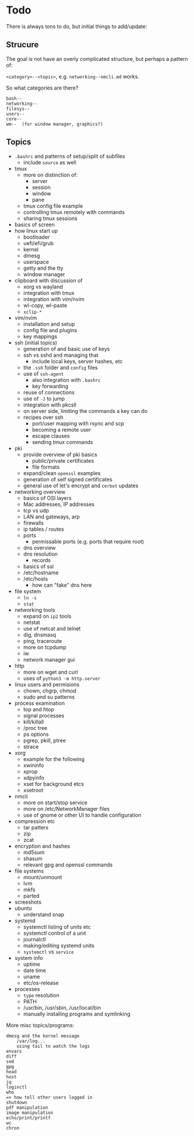 # Todo

There is always tons to do, but initial things to add/update:

## Strucure

The goal is not have an overly complicated structure, but perhaps a pattern of:

`<category>--<topic>`, e.g. `networking--nmcli.md` works.

So what categories are there?

```
bash--
networking--
filesys--
users--
core--
wm--  (for window manager, graphics?)
```

## Topics

* `.bashrc` and patterns of setup/split of subfiles
    * include `source` as well
* tmux
    * more on distinction of:
        * server
        * session
        * window
        * pane
    * tmux config file example
    * controlling tmux remotely with commands
    * sharing tmux sessions
* basics of screen
* how linux start up
    * bootloader
    * uefi/efi/grub
    * kernel
    * dmesg
    * userspace
    * getty and the tty
    * window manager
* clipboard with discussion of
    * xorg vs wayland
    * integration with tmux
    * integration with vim/nvim
    * wl-copy, wl-paste
    * `xclip-*`
* vim/nvim
    * installation and setup
    * config file and plugins
    * key mappings
* ssh (initial topics)
    * generation of and basic use of keys
    * ssh vs sshd and managing that
        * include local keys, server hashes, etc
    * the `.ssh` folder and `config` files
    * use of `ssh-agent`
        * also integration with `.bashrc`
        * key forwarding
    * reuse of connections
    * use of `-J` to jump
    * integration with pkcsll
    * on server side, limiting the commands a key can do
    * recipes over ssh
        * port/user mapping with rsync and scp
        * becoming a remote user
        * escape clauses
        * sending tmux commands
* pki
    * provide overview of pki basics
        * public/private certificates
        * file formats
    * expand/clean `openssl` examples
    * generation of self signed certificates
    * general use of let's encrypt and `cerbot` updates
* networking overview
    * basics of OSI layers
    * Mac addresses, IP addresses
    * tcp vs udp
    * LAN and gateways, arp
    * firewalls
    * ip tables / routes
    * ports
        * permissable ports (e.g. ports that require root)
    * dns overview
    * dns resolution
        * records
    * basics of ssl
    * /etc/hostname
    * /etc/hosts
        * how can "fake" dns here
* file system
    * `ln -s`
    * `stat`
* networking tools
    * expand on `ip2` tools
    * netstat
    * use of netcat and telnet
    * dig, dnsmasq
    * ping, traceroute
    * more on tcpdump
    * iw
    * network manager gui
* http
    * more on wget and curl
    * uses of `python3 -m http.server`
* linux users and permisions
    * chown, chgrp, chmod
    * sudo and su patterns
* process examination
    * top and htop
    * signal processes
    * kill/killall
    * /proc tree
    * ps options
    * pgrep, pkill, ptree
    * strace
* xorg
    * example for the following
    * xwininfo
    * xprop
    * xdpyinfo
    * xset for background etcs
    * xsetroot
* nmcli
    * more on start/stop service
    * more on /etc/NetworkManager files
    * use of gnome or other UI to handle configuration
* compression etc
    * tar patters
    * zip
    * zcat
* encryption and hashes
    * md5sum
    * shasum
    * relevant gpg and openssl commands
* file systems
    * mount/unmount
    * lvm
    * mkfs
    * parted
* screeshots
* ubuntu
    * understand snap
* systemd
    * systemctl listing of units etc
    * systemctl control of a unit
    * journalctl
    * making/editing systemd units
    * `systemctl` vs `service`
* system info
    * uptime
    * date time
    * uname
    * etc/os-release
* processes
    * `type` resolution
    * PATH
    * /usr/bin, /usr/sbin, /usr/local/bin
    * manually installing programs and symlinking

More misc topics/programs:

    dmesg and the kernel message
        /var/log...
        using tail to watch the logs
    envars
    diff
    sed
    gpg
    head
    host
    jq
    loginctl
    who
    => how tell other users logged in
    shutdown
    pdf manipulation
    image manipulation
    echo/print/printf
    wc
    chron

